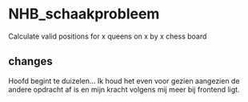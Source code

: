 # NHB_schaakprobleem
Calculate valid positions for x queens on x by x chess board

## changes
Hoofd begint te duizelen...
Ik houd het even voor gezien aangezien de andere opdracht af is en mijn kracht volgens mij meer bij frontend ligt.